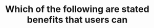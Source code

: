 ---
layout: all-exams
title: "Which of the following are stated benefits that users can "
blurb: "Visibility of physical cores, EC2 instance affinity and an integrated license manager that promises to help organizations save money on licensing costs ar"
quid: 7
---